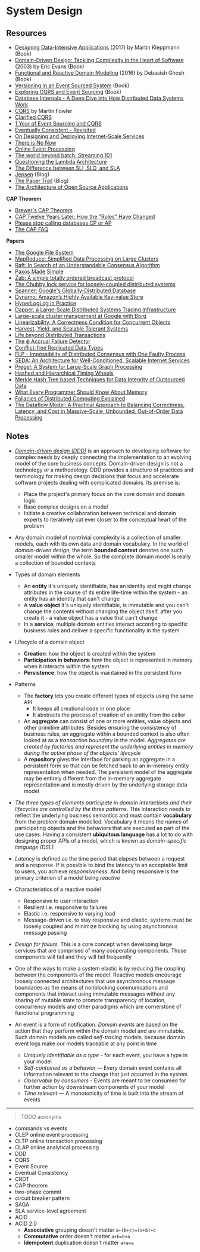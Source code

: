 # System Design

## Resources

* [Designing Data-Intensive Applications](https://amzn.to/2lKJMvU) (2017) by Martin Kleppmann (Book)
* [Domain-Driven Design: Tackling Complexity in the Heart of Software](https://amzn.to/2VTvGYS) (2003) by Eric Evans (Book)
* [Functional and Reactive Domain Modeling](https://www.manning.com/books/functional-and-reactive-domain-modeling) (2016) by Debasish Ghosh (Book)
* [Versioning in an Event Sourced System](https://leanpub.com/esversioning/read) (Book)
* [Exploring CQRS and Event Sourcing](https://docs.microsoft.com/en-us/previous-versions/msp-n-p/jj554200(v%3dpandp.10)) (Book)
* [Database Internals - A Deep Dive into How Distributed Data Systems Work](https://www.databass.dev)
* [CQRS](https://www.martinfowler.com/bliki/CQRS.html) by Martin Fowler
* [Clarified CQRS](http://udidahan.com/2009/12/09/clarified-cqrs)
* [1 Year of Event Sourcing and CQRS](https://hackernoon.com/1-year-of-event-sourcing-and-cqrs-fb9033ccd1c6)
* [Eventually Consistent - Revisited](https://www.allthingsdistributed.com/2008/12/eventually_consistent.html)
* [On Designing and Deploying Internet-Scale Services](https://www.usenix.org/legacy/events/lisa07/tech/full_papers/hamilton/hamilton_html)
* [There is No Now](https://queue.acm.org/detail.cfm?id=2745385)
* [Online Event Processing](https://queue.acm.org/detail.cfm?id=3321612)
* [The world beyond batch: Streaming 101](https://www.oreilly.com/ideas/the-world-beyond-batch-streaming-101)
* [Questioning the Lambda Architecture](https://www.oreilly.com/ideas/questioning-the-lambda-architecture)
* [The Difference between SLI, SLO, and SLA](https://enqueuezero.com/the-difference-between-sli-slo-and-sla.html)
* [Jepsen](https://aphyr.com/tags/Jepsen) (Blog)
* [The Paper Trail](https://www.the-paper-trail.org) (Blog)
* [The Architecture of Open Source Applications](http://aosabook.org/en/index.html)

**CAP Theorem**

* [Brewer's CAP Theorem](http://www.julianbrowne.com/article/brewers-cap-theorem)
* [CAP Twelve Years Later: How the "Rules" Have Changed](https://www.infoq.com/articles/cap-twelve-years-later-how-the-rules-have-changed)
* [Please stop calling databases CP or AP](https://martin.kleppmann.com/2015/05/11/please-stop-calling-databases-cp-or-ap.html)
* [The CAP FAQ](https://www.the-paper-trail.org/page/cap-faq)

**Papers**

* [The Google File System](https://static.googleusercontent.com/media/research.google.com/en//archive/gfs-sosp2003.pdf)
* [MapReduce: Simplified Data Processing on Large Clusters](https://static.googleusercontent.com/media/research.google.com/en//archive/mapreduce-osdi04.pdf)
* [Raft: In Search of an Understandable Consensus Algorithm](https://raft.github.io/raft.pdf)
* [Paxos Made Simple](https://www.microsoft.com/en-us/research/uploads/prod/2016/12/paxos-simple-Copy.pdf)
* [Zab: A simple totally ordered broadcast protocol](http://diyhpl.us/~bryan/papers2/distributed/distributed-systems/zab.totally-ordered-broadcast-protocol.2008.pdf)
* [The Chubby lock service for loosely-coupled distributed systems](https://static.googleusercontent.com/media/research.google.com/en//archive/chubby-osdi06.pdf)
* [Spanner: Google's Globally-Distributed Database](https://static.googleusercontent.com/media/research.google.com/en//archive/spanner-osdi2012.pdf)
* [Dynamo: Amazon’s Highly Available Key-value Store](https://s3.amazonaws.com/AllThingsDistributed/sosp/amazon-dynamo-sosp2007.pdf)
* [HyperLogLog in Practice](https://static.googleusercontent.com/media/research.google.com/en//pubs/archive/40671.pdf)
* [Dapper, a Large-Scale Distributed Systems Tracing Infrastructure](https://static.googleusercontent.com/media/research.google.com/en//pubs/archive/36356.pdf)
* [Large-scale cluster management at Google with Borg](https://static.googleusercontent.com/media/research.google.com/en//pubs/archive/43438.pdf)
* [Linearizability: A Correctness Condition for Concurrent Objects](https://cs.brown.edu/~mph/HerlihyW90/p463-herlihy.pdf)
* [Harvest, Yield, and Scalable Tolerant Systems](https://s3.amazonaws.com/systemsandpapers/papers/FOX_Brewer_99-Harvest_Yield_and_Scalable_Tolerant_Systems.pdf)
* [Life beyond Distributed Transactions](http://www-db.cs.wisc.edu/cidr/cidr2007/papers/cidr07p15.pdf)
* [The ϕ Accrual Failure Detector](https://web.archive.org/web/20170517022242/http://fubica.lsd.ufcg.edu.br/hp/cursos/cfsc/papers/hayashibara04theaccrual.pdf)
* [Conflict-free Replicated Data Types](https://hal.inria.fr/inria-00609399v1/document)
* [FLP - Impossibility of Distributed Consensus with One Faulty Process](http://macs.citadel.edu/rudolphg/csci604/ImpossibilityofConsensus.pdf)
* [SEDA: An Architecture for Well-Conditioned, Scalable Internet Services](http://nms.lcs.mit.edu/~kandula/projects/killbots/killbots_files/seda-sosp01.pdf)
* [Pregel: A System for Large-Scale Graph Processing](https://kowshik.github.io/JPregel/pregel_paper.pdf)
* [Hashed and Hierarchical Timing Wheels](http://www.cs.columbia.edu/~nahum/w6998/papers/sosp87-timing-wheels.pdf)
* [Merkle Hash Tree based Techniques for Data Integrity of Outsourced Data](http://ceur-ws.org/Vol-1366/paper13.pdf)
* [What Every Programmer Should Know About Memory](https://www.akkadia.org/drepper/cpumemory.pdf)
* [Fallacies of Distributed Computing Explained](http://www.rgoarchitects.com/Files/fallacies.pdf)
* [The Dataflow Model: A Practical Approach to Balancing Correctness, Latency, and Cost in Massive-Scale, Unbounded, Out-of-Order Data Processing](https://www.vldb.org/pvldb/vol8/p1792-Akidau.pdf)

## Notes

* [*Domain-driven design (DDD)*](http://dddcommunity.org/learning-ddd/what_is_ddd) is an approach to developing software for complex needs by deeply connecting the implementation to an evolving model of the core business concepts. Domain-driven design is not a technology or a methodology. DDD provides a structure of practices and terminology for making design decisions that focus and accelerate software projects dealing with complicated domains. Its premise is:
    * Place the project's primary focus on the core domain and domain logic
    * Base complex designs on a model
    * Initiate a creative collaboration between technical and domain experts to iteratively cut ever closer to the conceptual heart of the problem

* Any domain model of nontrivial complexity is a collection of smaller models, each with its own data and domain vocabulary. In the world of *domain-driven design*, the term **bounded context** denotes one such smaller model within the whole. So the complete domain model is really a collection of bounded contexts

* Types of domain elements
    * An **entity** it's uniquely identifiable, has an identity and might change attributes in the course of its entire life-time within the system - an entity has an identity that can't change
    * A **value object** it's uniquely identifiable, is immutable and you can't change the contents without changing the object itself, after you create it - a value object has a value that can't change
    * In a **service**, multiple domain entities interact according to specific business rules and deliver a specific functionality in the system

* Lifecycle of a domain object
    * **Creation**: how the object is created within the system
    * **Participation in behaviors**: how the object is represented in memory when it interacts within the system
    * **Persistence**: how the object is maintained in the persistent form

* Patterns
    * The **factory** lets you create different types of objects using the same API
        * It keeps all creational code in one place
        * It abstracts the process of creation of an entity from the caller
    * An **aggregate** can consist of one or more entities, value objects and other primitive attributes. Besides ensuring the consistency of business rules, an aggregate within a bounded context is also often looked at as a *transaction boundary* in the model. *Aggregates are created by factories and represent the underlying entities in memory during the active phase of the objects' lifecycle*
    * A **repository** gives the interface for parking an aggregate in a persistent form so that can be fetched back to an in-memory entity representation when needed. The persistent model of the aggregate may be entirely different from the in-memory aggregate representation and is mostly driven by the underlying storage data model

* *The three types of elements participate in domain interactions and their lifecycles are controlled by the three patterns*. This interaction needs to reflect the underlying business semantics and must contain **vocabulary** from the problem domain modelled. Vocabulary it means the names of participating objects and the behaviors that are executed as part of the use cases. Having a consistent **ubiquitous language** has a lot to do with designing proper APIs of a model, which is known as *domain-specific language (DSL)*

* *Latency* is defined as the time period that elapses between a request and a response. If is possible to bind the latency to an acceptable limit to users, you achieve *responsiveness*. And being responsive is the primary criterion of a model being *reactive*

* Characteristics of a reactive model
    * Responsive to user interaction
    * Resilient i.e. responsive to failures
    * Elastic i.e. responsive to varying load
    * Message-driven i.e. to stay responsive and elastic, systems must be loosely coupled and minimize blocking by using asynchronous message passing

* *Design for failure*. This is a core concept when developing large services that are comprised of many cooperating components. Those components will fail and they will fail frequently

* One of the ways to make a system elastic is by reducing the coupling between the components of the model. Reactive models encourage loosely connected architectures that use asynchronous message boundaries as the means of nonblocking communications and components that interact using immutable messages without any sharing of mutable state to promote transparency of location, concurrency models and other paradigms which are cornerstone of functional programming

* An event is a form of notification. *Domain events* are based on the action that they perform within the domain model and are immutable. Such domain models are called *self-tracing* models, because domain event logs make our models traceable at any point in time
    * *Uniquely identifiable as a type* - for each event, you have a type in your model
    * *Self-contained as a behavior* — Every domain event contains all information relevant to the change that just occurred in the system
    * *Observable by consumers* - Events are meant to be consumed for further action by downstream components of your model
    * *Time relevant* — A monotonicity of time is built into the stream of events

---

> TODO acronyms

* commands vs events
* OLEP online event processing
* OLTP online transaction processing
* OLAP online analytical processing
* DDD
* CQRS
* Event Source
* Eventual Consistency
* CRDT
* CAP theorem
* two-phase commit
* circuit breaker pattern
* SAGA
* SLA service-level agreement
* ACID
* ACID 2.0
    * **Associative** grouping doesn't matter `a+(b+c)=(a+b)+c`
    * **Commutative** order doesn't matter `a+b=b+a`
    * **Idempotent** duplication doesn't matter `a+a=a`
